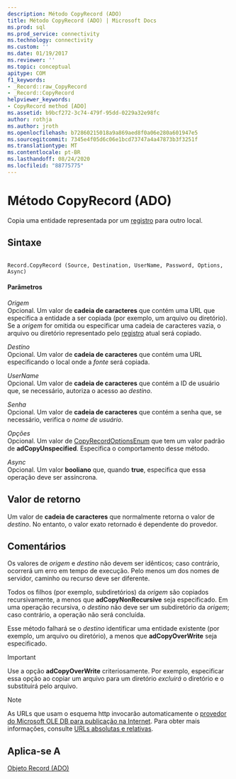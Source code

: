 ```yaml
---
description: Método CopyRecord (ADO)
title: Método CopyRecord (ADO) | Microsoft Docs
ms.prod: sql
ms.prod_service: connectivity
ms.technology: connectivity
ms.custom: ''
ms.date: 01/19/2017
ms.reviewer: ''
ms.topic: conceptual
apitype: COM
f1_keywords:
- _Record::raw_CopyRecord
- _Record::CopyRecord
helpviewer_keywords:
- CopyRecord method [ADO]
ms.assetid: b9bcf272-3c74-479f-95dd-0229a32e98fc
author: rothja
ms.author: jroth
ms.openlocfilehash: b72860215018a9a869aed8f0a06e280a601947e5
ms.sourcegitcommit: 7345e4f05d6c06e1bcd73747a4a47873b3f3251f
ms.translationtype: MT
ms.contentlocale: pt-BR
ms.lasthandoff: 08/24/2020
ms.locfileid: "88775775"
---
```

# <a name="copyrecord-method-ado"></a>Método CopyRecord (ADO)
Copia uma entidade representada por um [registro](./record-object-ado.md) para outro local.  
  
## <a name="syntax"></a>Sintaxe  
  
```  
  
Record.CopyRecord (Source, Destination, UserName, Password, Options, Async)  
```  
  
#### <a name="parameters"></a>Parâmetros  
 *Origem*  
 Opcional. Um valor de **cadeia de caracteres** que contém uma URL que especifica a entidade a ser copiada (por exemplo, um arquivo ou diretório). Se a *origem* for omitida ou especificar uma cadeia de caracteres vazia, o arquivo ou diretório representado pelo [registro](./record-object-ado.md) atual será copiado.  
  
 *Destino*  
 Opcional. Um valor de **cadeia de caracteres** que contém uma URL especificando o local onde a *fonte* será copiada.  
  
 *UserName*  
 Opcional. Um valor de **cadeia de caracteres** que contém a ID de usuário que, se necessário, autoriza o acesso ao *destino*.  
  
 *Senha*  
 Opcional. Um valor de **cadeia de caracteres** que contém a senha que, se necessário, verifica o *nome de usuário*.  
  
 *Opções*  
 Opcional. Um valor de [CopyRecordOptionsEnum](./copyrecordoptionsenum.md) que tem um valor padrão de **adCopyUnspecified**. Especifica o comportamento desse método.  
  
 *Async*  
 Opcional. Um valor **booliano** que, quando **true**, especifica que essa operação deve ser assíncrona.  
  
## <a name="return-value"></a>Valor de retorno  
 Um valor de **cadeia de caracteres** que normalmente retorna o valor de *destino*. No entanto, o valor exato retornado é dependente do provedor.  
  
## <a name="remarks"></a>Comentários  
 Os valores de *origem* e *destino* não devem ser idênticos; caso contrário, ocorrerá um erro em tempo de execução. Pelo menos um dos nomes de servidor, caminho ou recurso deve ser diferente.  
  
 Todos os filhos (por exemplo, subdiretórios) da *origem* são copiados recursivamente, a menos que **adCopyNonRecursive** seja especificado. Em uma operação recursiva, o *destino* não deve ser um subdiretório da *origem*; caso contrário, a operação não será concluída.  
  
 Esse método falhará se o *destino* identificar uma entidade existente (por exemplo, um arquivo ou diretório), a menos que **adCopyOverWrite** seja especificado.  
  
> [!IMPORTANT]
>  Use a opção **adCopyOverWrite** criteriosamente. Por exemplo, especificar essa opção ao copiar um arquivo para um diretório *excluirá* o diretório e o substituirá pelo arquivo.  
  
> [!NOTE]
>  As URLs que usam o esquema http invocarão automaticamente o [provedor do Microsoft OLE DB para publicação na Internet](../../guide/appendixes/microsoft-ole-db-provider-for-internet-publishing.md). Para obter mais informações, consulte [URLs absolutas e relativas](../../guide/data/absolute-and-relative-urls.md).  
  
## <a name="applies-to"></a>Aplica-se A  
 [Objeto Record (ADO)](./record-object-ado.md)